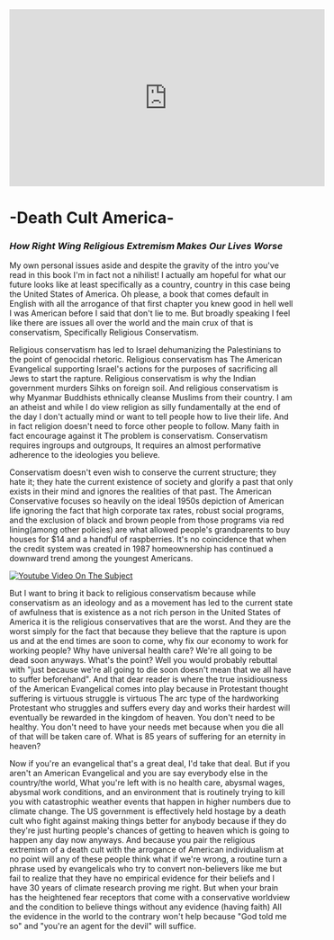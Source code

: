 <iframe width="560" height="315" src="https://www.youtube.com/embed/1KvN5zuFI9A?si=0OqaDzvyFuLNfD8r&amp;controls=0" title="YouTube video player" frameborder="0" allow="accelerometer; autoplay; clipboard-write; encrypted-media; gyroscope; picture-in-picture; web-share" allowfullscreen></iframe>

# -Death Cult America-

### *How Right Wing Religious Extremism Makes Our Lives Worse*

My own personal issues aside and despite the gravity of the intro you've read in this book I'm in fact not a nihilist! I actually am hopeful for what our future looks like at least specifically as a country, country in this case being the United States of America. Oh please, a book that comes default in English with all the arrogance of that first chapter you knew good in hell well I was American before I said that don't lie to me. But broadly speaking I feel like there are issues all over the world and the main crux of that is conservatism, Specifically Religious Conservatism.

Religious conservatism has led to Israel dehumanizing the Palestinians to the point of genocidal rhetoric. Religious conservatism has The American Evangelical supporting Israel's actions for the purposes of sacrificing all Jews to start the rapture. Religious conservatism is why the Indian government murders Sihks on foreign soil. And religious conservatism is why Myanmar Buddhists ethnically cleanse Muslims from their country. I am an atheist and while I do view religion as silly fundamentally at the end of the day I don't actually mind or want to tell people how to live their life. And in fact religion doesn't need to force other people to follow. Many faith in fact encourage against it The problem is conservatism. Conservatism requires ingroups and outgroups, It requires an almost performative adherence to the ideologies you believe. 

Conservatism doesn't even wish to conserve the current structure; they hate it; they hate the current existence of society and glorify a past that only exists in their mind and ignores the realities of that past. The American Conservative focuses so heavily on the ideal 1950s depiction of American life ignoring the fact that high corporate tax rates, robust social programs, and the exclusion of black and brown people from those programs via red lining(among other policies) are what allowed people's grandparents to buy houses for $14 and a handful of raspberries. It's no coincidence that when the credit system was created in 1987 homeownership has continued a downward trend among the youngest Americans.

[![Youtube Video On The Subject](https://img.youtube.com/vi/1KvN5zuFI9A/0.jpg)](https://www.youtube.com/watch?v=1KvN5zuFI9A)

 But I want to bring it back to religious conservatism because while conservatism as an ideology and as a movement has led to the current state of awfulness that is existence as a not rich person in the United States of America it is the religious conservatives that are the worst. And they are the worst simply for the fact that because they believe that the rapture is upon us and at the end times are soon to come, why fix our economy to work for working people? Why have universal health care? We're all going to be dead soon anyways. What's the point? Well you would probably rebuttal with "just because we're all going to die soon doesn't mean that we all have to suffer beforehand". And that dear reader is where the true insidiousness of the American Evangelical comes into play because in Protestant thought suffering is virtuous struggle is virtuous The arc type of the hardworking Protestant who struggles and suffers every day and works their hardest will eventually be rewarded in the kingdom of heaven. You don't need to be healthy. You don't need to have your needs met because when you die all of that will be taken care of. What is 85 years of suffering for an eternity in heaven?

Now if you're an evangelical that's a great deal, I'd take that deal. But if you aren't an American Evangelical and you are say everybody else in the country/the world, What you're left with is no health care, abysmal wages, abysmal work conditions, and an environment that is routinely trying to kill you with catastrophic weather events that happen in higher numbers due to climate change. The US government is effectively held hostage by a death cult who fight against making things better for anybody because if they do they're just hurting people's chances of getting to heaven which is going to happen any day now anyways. And because you pair the religious extremism of a death cult with the arrogance of American individualism at no point will any of these people think what if we're wrong, a routine turn a phrase used by evangelicals who try to convert non-believers like me but fail to realize that they have no empirical evidence for their beliefs and I have 30 years of climate research proving me right. But when your brain has the heightened fear receptors that come with a conservative worldview and the condition to believe things without any evidence (having faith) All the evidence in the world to the contrary won't help because "God told me so" and "you're an agent for the devil" will suffice.

